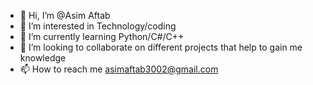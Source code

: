 - 👋 Hi, I’m @Asim Aftab
- 👀 I’m interested in Technology/coding
- 🌱 I’m currently learning Python/C#/C++
- 💞️ I’m looking to collaborate on different projects that help to gain me knowledge
- 📫 How to reach me asimaftab3002@gmail.com

<!---
Configex-21/Configex-21 is a ✨ special ✨ repository because its `README.md` (this file) appears on your GitHub profile.
You can click the Preview link to take a look at your changes.
--->
